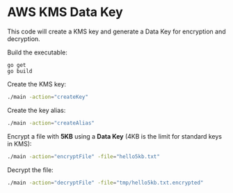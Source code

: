# AWS KMS Data Key

This code will create a KMS key and generate a Data Key for encryption and decryption.

Build the executable:

```
go get
go build
```

Create the KMS key:

```sh
./main -action="createKey"
```

Create the key alias:

```sh
./main -action="createAlias"
```

Encrypt a file with **5KB** using a **Data Key** (4KB is the limit for standard keys in KMS):

```sh
./main -action="encryptFile" -file="hello5kb.txt"
```

Decrypt the file:

```sh
./main -action="decryptFile" -file="tmp/hello5kb.txt.encrypted"
```
